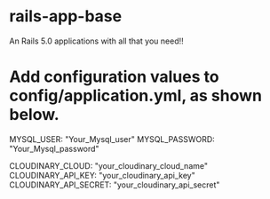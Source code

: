 # rails-app-base
An Rails 5.0 applications with all that you need!!

# Add configuration values to config/application.yml, as shown below.

MYSQL_USER: "Your_Mysql_user"
MYSQL_PASSWORD: "Your_Mysql_password"

CLOUDINARY_CLOUD: "your_cloudinary_cloud_name"
CLOUDINARY_API_KEY: "your_cloudinary_api_key"
CLOUDINARY_API_SECRET: "your_cloudinary_api_secret"
